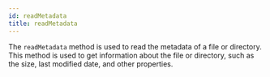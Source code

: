 ```yaml
---
id: readMetadata
title: readMetadata
---
```


The `readMetadata` method is used to read the metadata of a file or directory. This method is used to get information about the file or directory, such as the size, last modified date, and other properties.